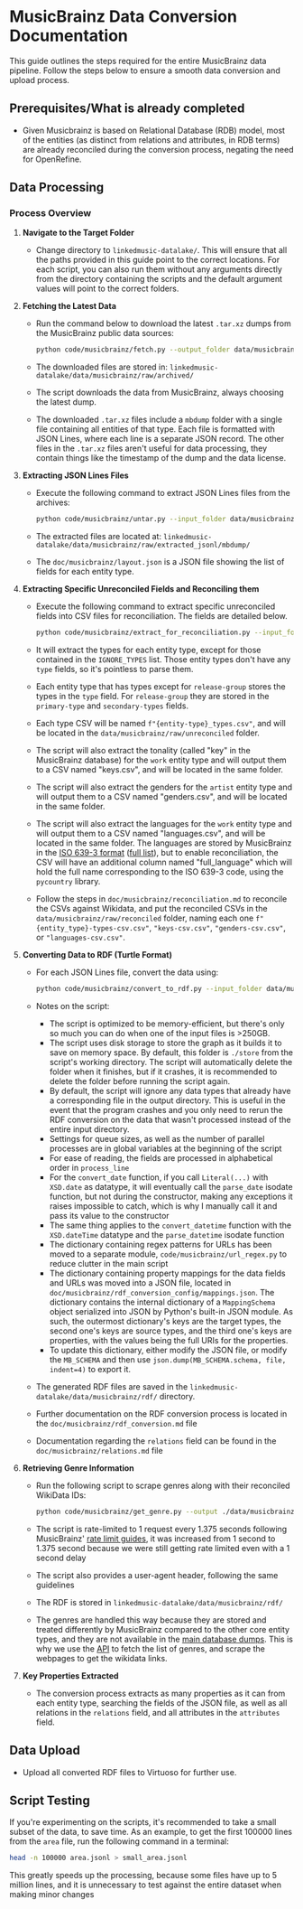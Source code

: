 # MusicBrainz Data Conversion Documentation

This guide outlines the steps required for the entire MusicBrainz data pipeline. Follow the steps below to ensure a smooth data conversion and upload process.

## Prerequisites/What is already completed

- Given Musicbrainz is based on Relational Database (RDB) model, most of the entities (as distinct from relations and attributes, in RDB terms) are already reconciled during the conversion process, negating the need for OpenRefine.

## Data Processing

### Process Overview

1. **Navigate to the Target Folder**
    - Change directory to `linkedmusic-datalake/`. This will ensure that all the paths provided in this guide point to the correct locations. For each script, you can also run them without any arguments directly from the directory containing the scripts and the default argument values will point to the correct folders.

2. **Fetching the Latest Data**
    - Run the command below to download the latest `.tar.xz` dumps from the MusicBrainz public data sources:

        ```bash
        python code/musicbrainz/fetch.py --output_folder data/musicbrainz/raw/archived
        ```

    - The downloaded files are stored in:
        `linkedmusic-datalake/data/musicbrainz/raw/archived/`
    - The script downloads the data from MusicBrainz, always choosing the latest dump.
    - The downloaded `.tar.xz` files include a `mbdump` folder with a single file containing all entities of that type. Each file is formatted with JSON Lines, where each line is a separate JSON record. The other files in the `.tar.xz` files aren't useful for data processing, they contain things like the timestamp of the dump and the data license.

3. **Extracting JSON Lines Files**
    - Execute the following command to extract JSON Lines files from the archives:

        ```bash
        python code/musicbrainz/untar.py --input_folder data/musicbrainz/raw/archived --output_folder data/musicbrainz/raw/extracted_jsonl
        ```

    - The extracted files are located at:
        `linkedmusic-datalake/data/musicbrainz/raw/extracted_jsonl/mbdump/`
    - The `doc/musicbrainz/layout.json` is a JSON file showing the list of fields for each entity type.

4. **Extracting Specific Unreconciled Fields and Reconciling them**
    - Execute the following command to extract specific unreconciled fields into CSV files for reconciliation. The fields are detailed below.

        ```bash
        python code/musicbrainz/extract_for_reconciliation.py --input_folder data/musicbrainz/raw/extracted_jsonl/mbdump --output_folder data/musicbrainz/raw/unreconciled
        ```

    - It will extract the types for each entity type, except for those contained in the `IGNORE_TYPES` list. Those entity types don't have any `type` fields, so it's pointless to parse them.
    - Each entity type that has types except for `release-group` stores the types in the `type` field. For `release-group` they are stored in the `primary-type` and `secondary-types` fields.
    - Each type CSV will be named `f"{entity-type}_types.csv"`, and will be located in the `data/musicbrainz/raw/unreconciled` folder.
    - The script will also extract the tonality (called "key" in the MusicBrainz database) for the `work` entity type and will output them to a CSV named "keys.csv", and will be located in the same folder.
    - The script will also extract the genders for the `artist` entity type and will output them to a CSV named "genders.csv", and will be located in the same folder.
    - The script will also extract the languages for the `work` entity type and will output them to a CSV named "languages.csv", and will be located in the same folder. The languages are stored by MusicBrainz in the [ISO 639-3 format](https://en.wikipedia.org/wiki/ISO_639-3) ([full list](https://en.wikipedia.org/wiki/List_of_ISO_639-3_codes)), but to enable reconciliation, the CSV will have an additional column named "full_language" which will hold the full name corresponding to the ISO 639-3 code, using the `pycountry` library.
    - Follow the steps in `doc/musicbrainz/reconciliation.md` to reconcile the CSVs against Wikidata, and put the reconciled CSVs in the `data/musicbrainz/raw/reconciled` folder, naming each one `f"{entity_type}-types-csv.csv"`, `"keys-csv.csv"`, `"genders-csv.csv"`, or `"languages-csv.csv"`.

5. **Converting Data to RDF (Turtle Format)**
    - For each JSON Lines file, convert the data using:

        ```bash
        python code/musicbrainz/convert_to_rdf.py --input_folder data/musicbrainz/raw/extracted_jsonl/mbdump/ --reconciled_folder data/musicbrainz/raw/reconciled --config_folder doc/musicbrainz/rdf_conversion_config --output_folder data/musicbrainz/rdf/
        ```

    - Notes on the script:
        - The script is optimized to be memory-efficient, but there's only so much you can do when one of the input files is >250GB.
        - The script uses disk storage to store the graph as it builds it to save on memory space. By default, this folder is `./store` from the script's working directory. The script will automatically delete the folder when it finishes, but if it crashes, it is recommended to delete the folder before running the script again.
        - By default, the script will ignore any data types that already have a corresponding file in the output directory. This is useful in the event that the program crashes and you only need to rerun the RDF conversion on the data that wasn't processed instead of the entire input directory.
        - Settings for queue sizes, as well as the number of parallel processes are in global variables at the beginning of the script
        - For ease of reading, the fields are processed in alphabetical order in `process_line`
        - For the `convert_date` function, if you call `Literal(...)` with `XSD.date` as datatype, it will eventually call the `parse_date` isodate function, but not during the constructor, making any exceptions it raises impossible to catch, which is why I manually call it and pass its value to the constructor
        - The same thing applies to the `convert_datetime` function with the `XSD.dateTime` datatype and the `parse_datetime` isodate function
        - The dictionary containing regex patterns for URLs has been moved to a separate module, `code/musicbrainz/url_regex.py` to reduce clutter in the main script
        - The dictionary containing property mappings for the data fields and URLs was moved into a JSON file, located in `doc/musicbrainz/rdf_conversion_config/mappings.json`. The dictionary contains the internal dictionary of a `MappingSchema` object serialized into JSON by Python's built-in JSON module. As such, the outermost dictionary's keys are the target types, the second one's keys are source types, and the third one's keys are properties, with the values being the full URIs for the properties.
        - To update this dictionary, either modify the JSON file, or modify the `MB_SCHEMA` and then use `json.dump(MB_SCHEMA.schema, file, indent=4)` to export it.
    - The generated RDF files are saved in the `linkedmusic-datalake/data/musicbrainz/rdf/` directory.
    - Further documentation on the RDF conversion process is located in the `doc/musicbrainz/rdf_conversion.md` file
    - Documentation regarding the `relations` field can be found in the `doc/musicbrainz/relations.md` file

6. **Retrieving Genre Information**
    - Run the following script to scrape genres along with their reconciled WikiData IDs:

        ```bash
        python code/musicbrainz/get_genre.py --output ./data/musicbrainz/rdf/
        ```

    - The script is rate-limited to 1 request every 1.375 seconds following MusicBrainz' [rate limit guides](https://musicbrainz.org/doc/MusicBrainz_API/Rate_Limiting#How_throttling_works), it was increased from 1 second to 1.375 second because we were still getting rate limited even with a 1 second delay
    - The script also provides a user-agent header, following the same guidelines
    - The RDF is stored in `linkedmusic-datalake/data/musicbrainz/rdf/`
    - The genres are handled this way because they are stored and treated differently by MusicBrainz compared to the other core entity types, and they are not available in the [main database dumps](https://data.metabrainz.org/pub/musicbrainz/data/json-dumps/). This is why we use the [API](https://musicbrainz.org/doc/MusicBrainz_API/#Introduction) to fetch the list of genres, and scrape the webpages to get the wikidata links.

7. **Key Properties Extracted**
    - The conversion process extracts as many properties as it can from each entity type, searching the fields of the JSON file, as well as all relations in the `relations` field, and all attributes in the `attributes` field.

## Data Upload

- Upload all converted RDF files to Virtuoso for further use.

## Script Testing

If you're experimenting on the scripts, it's recommended to take a small subset of the data, to save time. As an example, to get the first 100000 lines from the `area` file, run the following command in a terminal:

```bash
head -n 100000 area.jsonl > small_area.jsonl
```

This greatly speeds up the processing, because some files have up to 5 million lines, and it is unnecessary to test against the entire dataset when making minor changes
